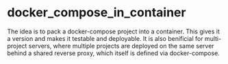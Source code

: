 docker_compose_in_container
===========================

The idea is to pack a docker-compose project into a container. This gives it a 
version and makes it testable and deployable. It is also benificial for multi-
project servers, where multiple projects are deployed on the same server behind
a shared reverse proxy, which itself is defined via docker-compose.

